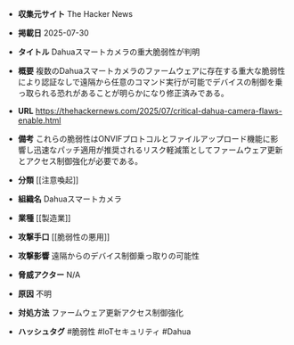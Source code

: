 - **収集元サイト**
The Hacker News

- **掲載日**
2025-07-30

- **タイトル**
Dahuaスマートカメラの重大脆弱性が判明

- **概要**
複数のDahuaスマートカメラのファームウェアに存在する重大な脆弱性により認証なしで遠隔から任意のコマンド実行が可能でデバイスの制御を乗っ取られる恐れがあることが明らかになり修正済みである。

- **URL**
https://thehackernews.com/2025/07/critical-dahua-camera-flaws-enable.html

- **備考**
これらの脆弱性はONVIFプロトコルとファイルアップロード機能に影響し迅速なパッチ適用が推奨されるリスク軽減策としてファームウェア更新とアクセス制御強化が必要である。

- **分類**
[[注意喚起]]

- **組織名**
Dahuaスマートカメラ

- **業種**
[[製造業]]

- **攻撃手口**
[[脆弱性の悪用]]

- **攻撃影響**
遠隔からのデバイス制御乗っ取りの可能性

- **脅威アクター**
N/A

- **原因**
不明

- **対処方法**
ファームウェア更新アクセス制御強化

- **ハッシュタグ**
#脆弱性 #IoTセキュリティ #Dahua
